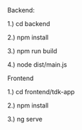 Backend:

1.) cd backend

2.) npm install

3.) npm run build

4.) node dist/main.js

Frontend

1.) cd frontend/tdk-app

2.) npm install

3.) ng serve


